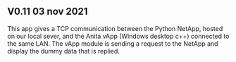 V0.11 03 nov 2021
-----------------
This app gives a TCP communication between the Python NetApp, hosted on our local sever, and the Anita vApp (Windows desktop c++) connected to the same LAN. The vApp module is sending a request to the NetApp and display the dummy data that is replied.